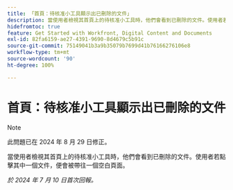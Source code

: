 ```yaml
---
title: 「首頁：待核准小工具顯示出已刪除的文件」
description: 當使用者檢視其首頁上的待核准小工具時，他們會看到已刪除的文件。使用者若點擊其中一個文件，便會被帶往一個空白頁面。
hidefromtoc: true
feature: Get Started with Workfront, Digital Content and Documents
exl-id: 82fa6159-ae27-4391-9690-8d4679c5b91c
source-git-commit: 75149041b3a9b35079b7699d41b76166276106e8
workflow-type: tm+mt
source-wordcount: '90'
ht-degree: 100%

---
```


# 首頁：待核准小工具顯示出已刪除的文件

>[!NOTE]
>
>此問題已在 2024 年 8 月 29 日修正。

當使用者檢視其首頁上的待核准小工具時，他們會看到已刪除的文件。使用者若點擊其中一個文件，便會被帶往一個空白頁面。

_於 2024 年 7 月 10 日首次回報。_
